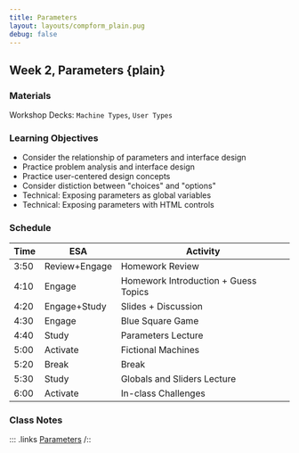 ```yaml
---
title: Parameters
layout: layouts/compform_plain.pug
debug: false
---
```


## Week 2, Parameters {plain}

### Materials
Workshop Decks: `Machine Types`, `User Types`


### Learning Objectives
- Consider the relationship of parameters and interface design
- Practice problem analysis and interface design
- Practice user-centered design concepts
- Consider distiction between "choices" and "options"
- Technical: Exposing parameters as global variables
- Technical: Exposing parameters with HTML controls


### Schedule
Time    | ESA           | Activity
---     | ---           | ---
3:50    | Review+Engage | Homework Review
4:10    | Engage        | Homework Introduction + Guess Topics
4:20    | Engage+Study  | Slides + Discussion
4:30    | Engage        | Blue Square Game
4:40    | Study         | Parameters Lecture
5:00    | Activate      | Fictional Machines
5:20    | Break         | Break
5:30    | Study         | Globals and Sliders Lecture
6:00    | Activate      | In-class Challenges


### Class Notes
::: .links
[Parameters](./index.html)
/::

